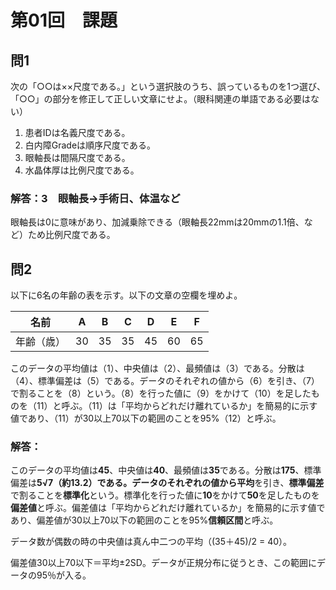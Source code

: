 # 第01回　課題

## 問1

次の「○○は××尺度である。」という選択肢のうち、誤っているものを1つ選び、
「○○」の部分を修正して正しい文章にせよ。（眼科関連の単語である必要はない）

1. 患者IDは名義尺度である。
2. 白内障Gradeは順序尺度である。
3. 眼軸長は間隔尺度である。
4. 水晶体厚は比例尺度である。



### 解答：3　眼軸長→手術日、体温など

眼軸長は0に意味があり、加減乗除できる（眼軸長22mmは20mmの1.1倍、など）ため比例尺度である。





## 問2

以下に6名の年齢の表を示す。以下の文章の空欄を埋めよ。

| 名前       | A    | B    | C    | D    | E    | F    |
| ---------- | ---- | ---- | ---- | ---- | ---- | ---- |
| 年齢（歳） | 30   | 35   | 35   | 45   | 60   | 65   |

このデータの平均値は（1）、中央値は（2）、最頻値は（3）である。分散は（4）、標準偏差は（5）である。データのそれぞれの値から（6）を引き、（7）で割ることを（8）という。（8）を行った値に（9）をかけて（10）を足したものを（11）と呼ぶ。（11）は「平均からどれだけ離れているか」を簡易的に示す値であり、（11）が30以上70以下の範囲のことを95%（12）と呼ぶ。



### 解答：

このデータの平均値は**45**、中央値は**40**、最頻値は**35**である。分散は**175**、標準偏差は**5√7（約13.2）**である。データのそれぞれの値から**平均**を引き、**標準偏差**で割ることを**標準化**という。標準化を行った値に**10**をかけて**50**を足したものを**偏差値**と呼ぶ。偏差値は「平均からどれだけ離れているか」を簡易的に示す値であり、偏差値が30以上70以下の範囲のことを95%**信頼区間**と呼ぶ。



データ数が偶数の時の中央値は真ん中二つの平均（(35＋45)/2 = 40）。

偏差値30以上70以下＝平均±2SD。データが正規分布に従うとき、この範囲にデータの95％が入る。